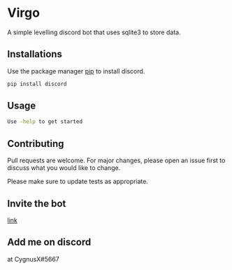 # Virgo

A simple levelling discord bot that uses sqlite3 to store data.

## Installations

Use the package manager [pip](https://pip.pypa.io/en/stable/) to install discord.

```bash
pip install discord
```

## Usage

```bash
Use -help to get started
```

## Contributing
Pull requests are welcome. For major changes, please open an issue first to discuss what you would like to change.

Please make sure to update tests as appropriate.

## Invite the bot
[link](https://discord.com/api/oauth2/authorize?client_id=277588583693680640&permissions=8&scope=bot)

## Add me on discord
at CygnusX#5667